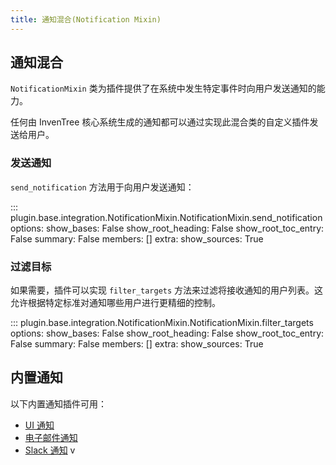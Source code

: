 ```yaml
---
title: 通知混合(Notification Mixin)
---
```


## 通知混合

`NotificationMixin` 类为插件提供了在系统中发生特定事件时向用户发送通知的能力。

任何由 InvenTree 核心系统生成的通知都可以通过实现此混合类的自定义插件发送给用户。

### 发送通知

`send_notification` 方法用于向用户发送通知：

::: plugin.base.integration.NotificationMixin.NotificationMixin.send_notification
    options:
      show_bases: False
      show_root_heading: False
      show_root_toc_entry: False
      summary: False
      members: []
      extra:
        show_sources: True

### 过滤目标

如果需要，插件可以实现 `filter_targets` 方法来过滤将接收通知的用户列表。这允许根据特定标准对通知哪些用户进行更精细的控制。

::: plugin.base.integration.NotificationMixin.NotificationMixin.filter_targets
    options:
      show_bases: False
      show_root_heading: False
      show_root_toc_entry: False
      summary: False
      members: []
      extra:
        show_sources: True

## 内置通知

以下内置通知插件可用：

- [UI 通知](../builtin/ui_notification.md)
- [电子邮件通知](../builtin/email_notification.md)
- [Slack 通知](../builtin/slack_notification.md)
v
